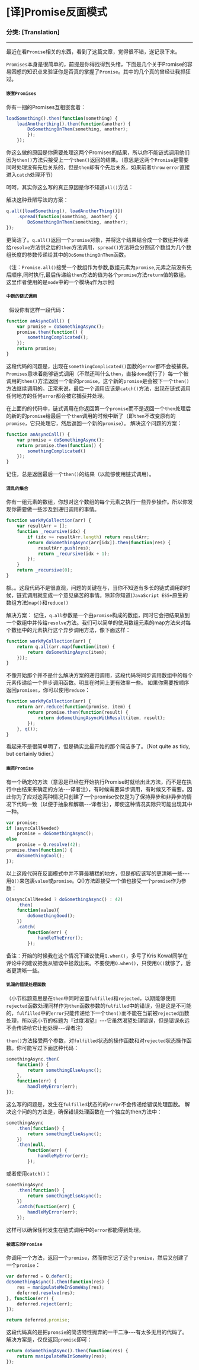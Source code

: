 # [译]Promise反面模式
### 分类: [Translation]
---

最近在看`Promise`相关的东西，看到了这篇文章，觉得很不错，遂记录下来。

`Promises`本身是很简单的，前提是你得找得到头绪，下面是几个关于Promise的容易困惑的知识点来验证你是否真的掌握了`Promise`。其中的几个真的曾经让我抓狂过。

#### `嵌套Promises`

你有一捆的Promises互相嵌套着：

```javascript
loadSomething().then(function(something) {
	loadAnotherthing().then(function(another) {
		DoSomethingOnThem(something, another);
		});
	});
```

你这么做的原因是你需要处理这两个Promises的结果，所以你不能链式调用他们因为`then()`方法只接受上一个`then()`返回的结果。（意思是这两个`Promise`是需要同时处理没有先后关系的，但是`then`却有个先后关系，如果前者`throw` `error`直接进入`catch`处理环节）

呵呵，其实你这么写的真正原因是你不知道`all()`方法：

解决这种丑陋写法的方案：

```javascript
q.all([loadSomething(), loadAnotherThing()])
	.spread(function(something, another) {
		DoSomethingOnThem(something, another);
});
```

更简洁了。`q.all()`返回一个`promise`对象，并将这个结果结合成一个数组并传递给`resolve`方法供之后的`then`方法调用，`spread()`方法将会分割这个数组为几个数组长度的参数传递给其中的`DoSomethingOnThem`函数。

（注：`Promise.all()`接受一个数组作为参数,数组元素为`promise`,元素之前没有先后顺序,同时执行,最后传递给`then`方法的值为各个`promise`方法`return`值的数组。这里作者使用的是`node`中的一个模块`q`作为示例)

#### `中断的链式调用`
 
假设你有这样一段代码：

```javascript
function anAsyncCall() {
	var promise = doSomethingAsync();
	promise.then(function() {
		somethingComplicated();
	});
	return promise;
}
```

这段代码的问题是，出现在`somethingComplicated()`函数的`error`都不会被捕获。`Promises`意味着能够链式调用（不然还叫什么`then`，直接`done`就行了）每一个被调用的`then()`方法返回一个新的`promise`，这个新的`promise`是会被下一个`then()`方法继续调用的。正常来说，最后一个调用应该是`catch()`方法，出现在链式调用任何地方的任何`error`都会被它捕获并处理。

在上面的的代码中，链式调用在你返回第一个`promise`而不是返回一个`then`处理后的新的的`promise`给最后一个`then`调用的时候中断了（即`then`不改变原有的`promise`，它只处理它，然后返回一个新的`promise`）。
解决这个问题的方案：

```javascript
function anAsyncCall() {
	var promise = doSomethingAsync();
	return promise.then(function() {
		somethingComplicated()
	});
}
```

记住，总是返回最后一个`then()`的结果（以能够使用链式调用）。

#### `混乱的集合`

你有一组元素的数组，你想对这个数组的每个元素之执行一些异步操作。所以你发现你需要做一些涉及到递归调用的事情。

```javascript
function workMyCollection(arr) {
	var resultArr = [];
	function _recursive(idx) {
		if (idx >= resultArr.length) return resultArr;
		return doSomethingAsync(arr[idx]).then(function(res) {
			resultArr.push(res);
			return _recursive(idx + 1);
		});
	}
	return _recursive(0);
}
```

额。。这段代码不是很直观，问题的关键在与，当你不知道有多长的链式调用的时候，链式调用就变成一个意见痛苦的事情。除非你知道(`JavaScript ES5+`原生的数组方法)`map()`和`reduce()`

解决方案：
记住，`q.all`参数是一个由`promise`构成的数组，同时它会把结果放到一个数组中并传给`resolve`方法。我们可以简单的使用数组元素的map方法来对每个数组中的元素执行这个异步调用方法，像下面这样：

```javascript
function workMyCollection(arr) {
	return q.all(arr.map(function(item) {
		return doSomethingAsync(item);
	}));
}
```

不像开始那个并不是什么解决方案的递归调用，这段代码将同步调用数组中的每个元素传递给一个异步调用函数。明显在时间上更有效率一些。
如果你需要按顺序返回`promises`，你可以使用`reduce`：

```javascript
function workMyCollection(arr) {
	return arr.reduce(function(promise, item) {
		return promise.then(function(result) {
			return doSomethingAsyncWithResult(item, result);
		});
	}, q());
}
```

看起来不是很简单明了，但是确实比最开始的那个简洁多了。（Not quite as tidy, but certainly tidier.）

#### `幽灵Promise`

有一个确定的方法（意思是已经在开始执行Promise时就给出此方法，而不是在执行中由结果来确定的方法---译者注），有时候需要异步调用，有时候又不需要。因此你为了应对这两种情况只创建了一个promise仅仅是为了保持异步和非异步的情况下代码一致（以便于抽象和解耦---译者注），即使这种情况实际只可能出现其中一种。

```javascript
var promise;
if (asyncCallNeeded)
	promise = doSomethingAsync();
else
	promise = Q.resolve(42);
promise.then(function() {
	doSomethingCool();
});
```

以上这段代码在反面模式中并不算最糟糕的地方，但是却应该写的更清晰一些---用`Q()`来包裹`value`或`promise`。Q()方法即接受一个值也接受一个`promise`作为参数：

```javascript
Q(asyncCallNeeded ? doSomethingAsync() : 42)
	.then(
	function(value){
		doSomethingGood();
	})
	.catch(
		function(err) {
			handleTheError();
		});
```

备注：开始的时候我在这个情况下建议使用`Q.when()`，多亏了Kris Kowal同学在评论中的建议把我从错误中拯救出来。不要使用`Q.when()`，只使用`Q()`就够了，后者更清晰一些。

#### `饥渴的错误处理函数`
（小节标题意思是在`then`中同时设置`fulfilled`和`rejected`，以期能够使用`rejected`函数处理同样作为`then`函数参数的`fulfilled`中的错误，但是这是不可能的，`fulfilled`中的`error`只能传递给下一个`then()`而不能在当前被`rejected`函数处理，所以这小节的标题为『过度渴望』---它虽然渴望处理错误，但是错误永远不会传递给它让他处理---译者注）

`then()`方法接受两个参数，对`fulfilled`状态的操作函数和对`rejected`状态操作函数。你可能写过下面这种代码：

```javascript
somethingAsync.then(
	function() {
		return somethingElseAsync();
	},
	function(err) {
		handleMyError(err);
});
```

这么写的问题是，发生在`fulfilled`状态的的`error`不会传递给错误处理函数。
解决这个问的的方法是，确保错误处理函数在一个独立的then方法中：

```javascript
somethingAsync
	.then(function() {
		return somethingElseAsync();
	})
	.then(null,
		function(err) {
			handleMyError(err);
		});
```

或者使用`catch()`：

```javascript
somethingAsync
	.then(function() {
		return somethingElseAsync();
	})
	.catch(function(err) {
		handleMyError(err);
	});
```

这样可以确保任何发生在链式调用中的`error`都能得到处理。

#### `被遗忘的Promise`

你调用一个方法，返回一个`promise`，然而你忘记了这个`promise`，然后又创建了一个`promise`：

```javascript
var deferred = Q.defer();
doSomethingAsync().then(function(res) {
	res = manipulateMeInSomeWay(res);
	deferred.resolve(res);
}, function(err) {
	deferred.reject(err);
});

return deferred.promise;
```

这段代码真的是把`promsie`的简洁特性抛弃的一干二净---有太多无用的代码了。
解决方案是，仅仅返回`promise`即可：

```javascript
return doSomethingAsync().then(function(res) {
	return manipulateMeInSomeWay(res);
});
```

